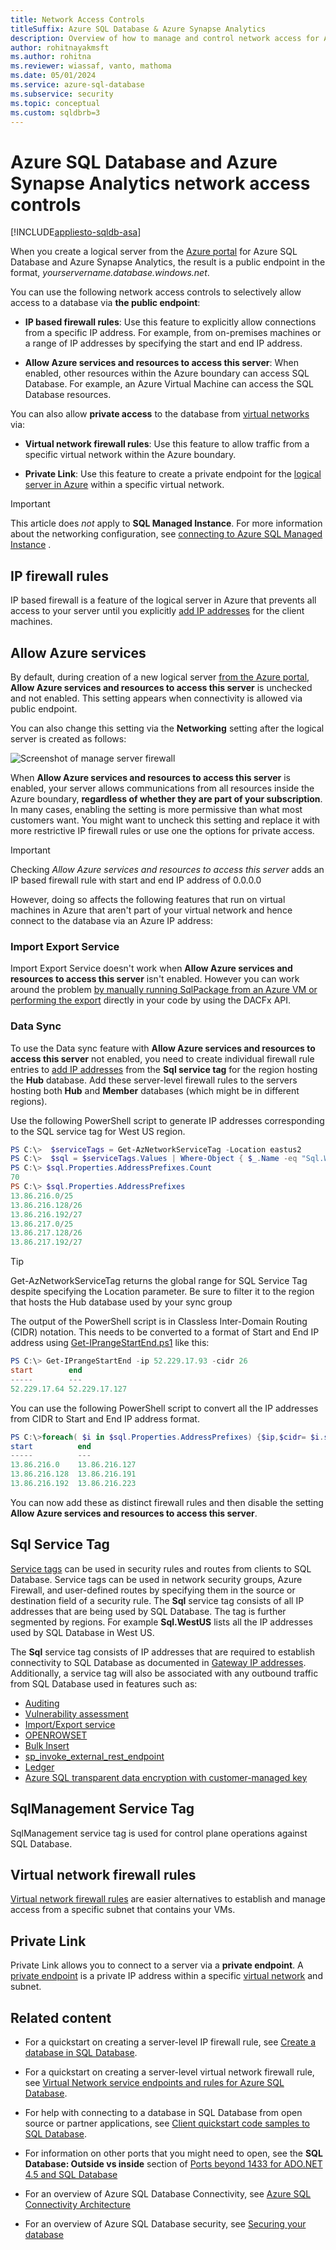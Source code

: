 ```yaml
---
title: Network Access Controls
titleSuffix: Azure SQL Database & Azure Synapse Analytics
description: Overview of how to manage and control network access for Azure SQL Database and Azure Synapse Analytics.
author: rohitnayakmsft
ms.author: rohitna
ms.reviewer: wiassaf, vanto, mathoma
ms.date: 05/01/2024
ms.service: azure-sql-database
ms.subservice: security
ms.topic: conceptual
ms.custom: sqldbrb=3
---
```


# Azure SQL Database and Azure Synapse Analytics network access controls

[!INCLUDE[appliesto-sqldb-asa](../includes/appliesto-sqldb-asa-formerly-sqldw.md)]

When you create a logical server from the [Azure portal](single-database-create-quickstart.md) for Azure SQL Database and Azure Synapse Analytics, the result is a public endpoint in the format, *yourservername.database.windows.net*.

You can use the following network access controls to selectively allow access to a database via **the public endpoint**:

- **IP based firewall rules**: Use this feature to explicitly allow connections from a specific IP address. For example, from on-premises machines or a range of IP addresses by specifying the start and end IP address.

- **Allow Azure services and resources to access this server**: When enabled, other resources within the Azure boundary can access SQL Database. For example, an Azure Virtual Machine can access the SQL Database resources.

You can also allow **private access** to the database from [virtual networks](/azure/virtual-network/virtual-networks-overview) via:

- **Virtual network firewall rules**: Use this feature to allow traffic from a specific virtual network within the Azure boundary.

- **Private Link**: Use this feature to create a private endpoint for the [logical server in Azure](logical-servers.md) within a specific virtual network.

> [!IMPORTANT]
> This article does *not* apply to **SQL Managed Instance**. For more information about the networking configuration, see [connecting to Azure SQL Managed Instance](../managed-instance/connect-application-instance.md) .

## IP firewall rules

IP based firewall is a feature of the logical server in Azure that prevents all access to your server until you explicitly [add IP addresses](firewall-create-server-level-portal-quickstart.md) for the client machines.

## Allow Azure services

By default, during creation of a new logical server [from the Azure portal](single-database-create-quickstart.md), **Allow Azure services and resources to access this server** is unchecked and not enabled. This setting appears when connectivity is allowed via public endpoint.

You can also change this setting via the **Networking** setting after the logical server is created as follows:
  
![Screenshot of manage server firewall][2]

When **Allow Azure services and resources to access this server** is enabled, your server allows communications from all resources inside the Azure boundary, **regardless of whether they are part of your subscription**. In many cases, enabling the setting is more permissive than what most customers want. You might want to uncheck this setting and replace it with more restrictive IP firewall rules or use one the options for private access.

> [!IMPORTANT]
> Checking *Allow Azure services and resources to access this server* adds an IP based firewall rule with start and end IP address of 0.0.0.0

However, doing so affects the following features that run on virtual machines in Azure that aren't part of your virtual network and hence connect to the database via an Azure IP address:

### Import Export Service

Import Export Service doesn't work when **Allow Azure services and resources to access this server** isn't enabled. However you can work around the problem [by manually running SqlPackage from an Azure VM or performing the export](./database-import-export-azure-services-off.md) directly in your code by using the DACFx API.

### Data Sync

To use the Data sync feature with **Allow Azure services and resources to access this server** not enabled, you need to create individual firewall rule entries to [add IP addresses](firewall-create-server-level-portal-quickstart.md) from the **Sql service tag** for the region hosting the **Hub** database. Add these server-level firewall rules to the servers hosting both **Hub** and **Member** databases (which might be in different regions).

Use the following PowerShell script to generate IP addresses corresponding to the SQL service tag for West US region.

```powershell
PS C:\>  $serviceTags = Get-AzNetworkServiceTag -Location eastus2
PS C:\>  $sql = $serviceTags.Values | Where-Object { $_.Name -eq "Sql.WestUS" }
PS C:\> $sql.Properties.AddressPrefixes.Count
70
PS C:\> $sql.Properties.AddressPrefixes
13.86.216.0/25
13.86.216.128/26
13.86.216.192/27
13.86.217.0/25
13.86.217.128/26
13.86.217.192/27
```

> [!TIP]
> Get-AzNetworkServiceTag returns the global range for SQL Service Tag despite specifying the Location parameter. Be sure to filter it to the region that hosts the Hub database used by your sync group

The output of the PowerShell script is in Classless Inter-Domain Routing (CIDR) notation. This needs to be converted to a format of Start and End IP address using [Get-IPrangeStartEnd.ps1](https://www.sqltechnet.com/2020/12/powershell-set-azure-sql-firewall-for.html) like this:

```powershell
PS C:\> Get-IPrangeStartEnd -ip 52.229.17.93 -cidr 26
start        end
-----        ---
52.229.17.64 52.229.17.127
```

You can use the following PowerShell script to convert all the IP addresses from CIDR to Start and End IP address format.

```powershell
PS C:\>foreach( $i in $sql.Properties.AddressPrefixes) {$ip,$cidr= $i.split('/') ; Get-IPrangeStartEnd -ip $ip -cidr $cidr;}
start          end
-----          ---
13.86.216.0    13.86.216.127
13.86.216.128  13.86.216.191
13.86.216.192  13.86.216.223
```

You can now add these as distinct firewall rules and then disable the setting **Allow Azure services and resources to access this server**.

## Sql Service Tag

[Service tags](/azure/virtual-network/service-tags-overview) can be used in security rules and routes from clients to SQL Database. Service tags can be used in network security groups, Azure Firewall, and user-defined routes by specifying them in the source or destination field of a security rule. 
The **Sql** service tag consists of all IP addresses that are being used by SQL Database. The tag is further segmented by regions. For example **Sql.WestUS** lists all the IP addresses used by SQL Database in West US.

The **Sql** service tag consists of IP addresses that are required to establish connectivity to SQL Database as documented in [Gateway IP addresses](connectivity-architecture.md#gateway-ip-addresses). Additionally, a service tag will also be associated with any outbound traffic from SQL Database used in features such as:

- [Auditing](auditing-overview.md)
- [Vulnerability assessment](/azure/defender-for-cloud/sql-azure-vulnerability-assessment-overview)
- [Import/Export service](database-import-export-azure-services-off.md)
- [OPENROWSET](/sql/t-sql/functions/openrowset-transact-sql)
- [Bulk Insert](/sql/t-sql/statements/bulk-insert-transact-sql)
- [sp_invoke_external_rest_endpoint](/sql/relational-databases/system-stored-procedures/sp-invoke-external-rest-endpoint-transact-sql)
- [Ledger](/sql/relational-databases/security/ledger/ledger-digest-management) 
- [Azure SQL transparent data encryption with customer-managed key](transparent-data-encryption-byok-configure.md)

## SqlManagement Service Tag

SqlManagement service tag is used for control plane operations against SQL Database.

## Virtual network firewall rules

[Virtual network firewall rules](vnet-service-endpoint-rule-overview.md) are easier alternatives to establish and manage access from a specific subnet that contains your VMs.

## Private Link

Private Link allows you to connect to a server via a **private endpoint**. A [private endpoint](private-endpoint-overview.md) is a private IP address within a specific [virtual network](/azure/virtual-network/virtual-networks-overview) and subnet.

## Related content

- For a quickstart on creating a server-level IP firewall rule, see [Create a database in SQL Database](single-database-create-quickstart.md).

- For a quickstart on creating a server-level virtual network firewall rule, see [Virtual Network service endpoints and rules for Azure SQL Database](vnet-service-endpoint-rule-overview.md).

- For help with connecting to a database in SQL Database from open source or partner applications, see [Client quickstart code samples to SQL Database](/previous-versions/azure/ee336282(v=azure.100)).

- For information on other ports that you might need to open, see the **SQL Database: Outside vs inside** section of [Ports beyond 1433 for ADO.NET 4.5 and SQL Database](adonet-v12-develop-direct-route-ports.md)

- For an overview of Azure SQL Database Connectivity, see [Azure SQL Connectivity Architecture](connectivity-architecture.md)

- For an overview of Azure SQL Database security, see [Securing your database](security-overview.md)

<!--Image references-->
[1]: media/quickstart-create-single-database/new-server2.png
[2]: media/quickstart-create-single-database/manage-server-firewall.png
